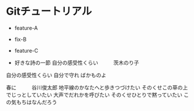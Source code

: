 # Gitチュートリアル
- feature-A
- fix-B
- feature-C

- 好きな詩の一節
自分の感受性くらい　　　茨木のり子

自分の感受性くらい
自分で守れ
ばかものよ

春に　　　谷川俊太郎
地平線のかなたへと歩きつづけたい
そのくせこの草の上でじっとしていたい
大声でだれかを呼びたい
そのくせひとりで黙っていたい
この気もちはなんだろう
